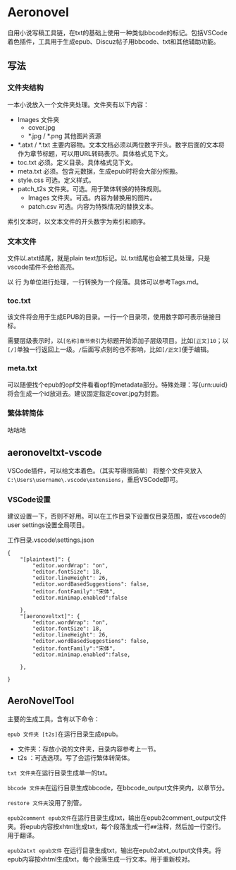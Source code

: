 # Aeronovel

自用小说写稿工具链，在txt的基础上使用一种类似bbcode的标记。包括VSCode着色插件，工具用于生成epub、Discuz帖子用bbcode、txt和其他辅助功能。

## 写法

### 文件夹结构

一本小说放入一个文件夹处理。文件夹有以下内容：

* Images 文件夹
    * cover.jpg 
    * *.jpg / *.png 其他图片资源
* *.atxt / *.txt 主要内容物。文本文档必须以两位数字开头。数字后面的文本将作为章节标题，可以用URL转码表示。具体格式见下文。
* toc.txt 必须。定义目录。具体格式见下文。
* meta.txt 必须。包含元数据，生成epub时将会大部分照搬。
* style.css 可选。定义样式。
* patch_t2s 文件夹。可选。用于繁体转换的特殊规则。
    * Images 文件夹。可选。内容为替换用的图片。
    * patch.csv 可选。内容为特殊情况的替换文本。

索引文本时，以文本文件的开头数字为索引和顺序。

### 文本文件

文件以.atxt结尾，就是plain text加标记。以.txt结尾也会被工具处理，只是vscode插件不会给高亮。

以 行 为单位进行处理，一行转换为一个段落。具体可以参考Tags.md。

### toc.txt

该文件将会用于生成EPUB的目录。一行一个目录项，使用数字即可表示链接目标。

需要层级表示时，以`[名称]章节索引`为标题开始添加子层级项目。比如`[正文]10`；以`[/]`单独一行返回上一级。`/`后面写点别的也不影响，比如`[/正文]`便于编辑。

### meta.txt

可以随便找个epub的opf文件看看opf的metadata部分。特殊处理：写{urn:uuid}将会生成一个id放进去。建议固定指定cover.jpg为封面。

### 繁体转简体

咕咕咕

## aeronoveltxt-vscode

VSCode插件，可以给文本着色。（其实写得很简单）
将整个文件夹放入`C:\Users\username\.vscode\extensions`，重启VSCode即可。

### VSCode设置
建议设置一下，否则不好用。可以在工作目录下设置仅目录范围，或在vscode的user settings设置全局项目。

工作目录\.vscode\settings.json

```
{
    "[plaintext]": {
        "editor.wordWrap": "on",
        "editor.fontSize": 18,
        "editor.lineHeight": 26,
        "editor.wordBasedSuggestions": false,
        "editor.fontFamily":"宋体",
        "editor.minimap.enabled":false

    },
    "[aeronoveltxt]": {
        "editor.wordWrap": "on",
        "editor.fontSize": 18,
        "editor.lineHeight": 26,
        "editor.wordBasedSuggestions": false,
        "editor.fontFamily":"宋体",
        "editor.minimap.enabled":false,

    },

}
```

## AeroNovelTool

主要的生成工具。含有以下命令：

`epub 文件夹 [t2s]`在运行目录生成epub。
* 文件夹：存放小说的文件夹，目录内容参考上一节。
* t2s ：可选选项。写了会运行繁体转简体。

`txt 文件夹`在运行目录生成单一的txt。

`bbcode 文件夹`在运行目录生成bbcode，在bbcode_output文件夹内，以章节分。

`restore 文件夹`没用了别管。

`epub2comment epub文件`在运行目录生成txt，输出在epub2comment_output文件夹。将epub内容按xhtml生成txt，每个段落生成一行`##`注释，然后加一行空行。用于翻译。

`epub2atxt epub文件` 在运行目录生成txt，输出在epub2atxt_output文件夹。将epub内容按xhtml生成txt，每个段落生成一行文本。用于重新校对。




